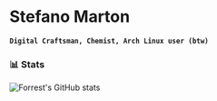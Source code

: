 # Stefano Marton

**`Digital Craftsman, Chemist, Arch Linux user (btw) `**


### 📊 Stats

![Forrest's GitHub stats](https://github-readme-stats.vercel.app/api?username=stefanomarton&show_icons=true&theme=dracula)

<!-- ![GitHub Streak](https://streak-stats.demolab.com?user=ForrestKnight&theme=gruvbox&border_radius=4.5) -->
